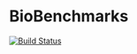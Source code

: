 # BioBenchmarks

[![Build Status](https://travis-ci.org/bicycle1885/BioBenchmarks.jl.svg?branch=master)](https://travis-ci.org/bicycle1885/BioBenchmarks.jl)
